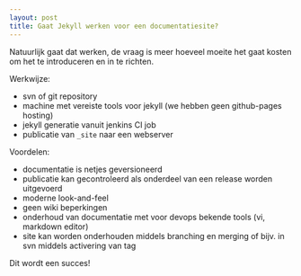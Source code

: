 ```yaml
---
layout: post
title: Gaat Jekyll werken voor een documentatiesite?
---
```


Natuurlijk gaat dat werken, de vraag is meer hoeveel moeite het gaat kosten om het te introduceren
en in te richten.

Werkwijze:

* svn of git repository
* machine met vereiste tools voor jekyll (we hebben geen github-pages hosting)
* jekyll generatie vanuit jenkins CI job
* publicatie van `_site` naar een webserver

Voordelen:

* documentatie is netjes geversioneerd
* publicatie kan gecontroleerd als onderdeel van een release worden uitgevoerd
* moderne look-and-feel
* geen wiki beperkingen
* onderhoud van documentatie met voor devops bekende tools (vi, markdown editor)
* site kan worden onderhouden middels branching en merging of bijv. in svn middels activering van tag

Dit wordt een succes!
